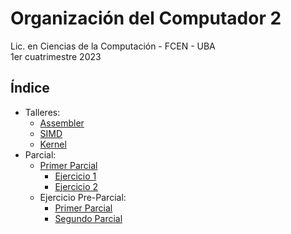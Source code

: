 # Organización del Computador 2

Lic. en Ciencias de la Computación - FCEN - UBA\
1er cuatrimestre 2023

## Índice
- Talleres:
    - [Assembler](Talleres/Taller-3/src/)
    - [SIMD](Talleres/Taller-4/src/)
    - [Kernel](Talleres/kernel/src)
- Parcial:
    - [Primer Parcial](Parciales/Primer%20Parcial/)
        - [Ejercicio 1](Parciales/Primer%20Parcial/ej1/ej1.asm)
        - [Ejercicio 2](Parciales/Primer%20Parcial/ej2/ej2.asm)
    - Ejercicio Pre-Parcial:
        - [Primer Parcial](parciales/Practica%20Primer%20Parcial/)
        - [Segundo Parcial](parciales/Practica%20Segundo%20Parcial/)
